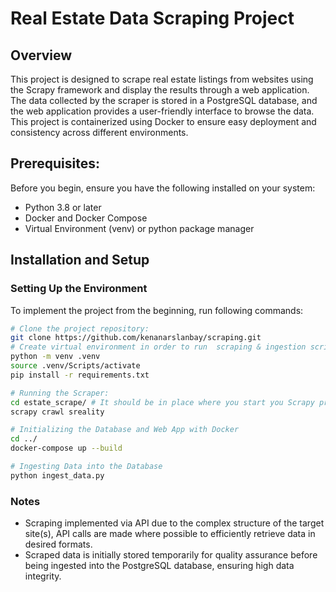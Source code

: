 # Real Estate Data Scraping Project

## Overview
This project is designed to scrape real estate listings from websites using the Scrapy framework and display the results through a web application. The data collected by the scraper is stored in a PostgreSQL database, and the web application provides a user-friendly interface to browse the data. This project is containerized using Docker to ensure easy deployment and consistency across different environments.

## Prerequisites:
Before you begin, ensure you have the following installed on your system:
- Python 3.8 or later
- Docker and Docker Compose
- Virtual Environment (venv) or python package manager

## Installation and Setup

### Setting Up the Environment
To implement the project from the beginning, run following commands:
```bash
# Clone the project repository:
git clone https://github.com/kenanarslanbay/scraping.git
# Create virtual environment in order to run  scraping & ingestion scripts:
python -m venv .venv
source .venv/Scripts/activate
pip install -r requirements.txt

# Running the Scraper: 
cd estate_scrape/ # It should be in place where you start you Scrapy project!
scrapy crawl sreality

# Initializing the Database and Web App with Docker
cd ../
docker-compose up --build

# Ingesting Data into the Database
python ingest_data.py
```

### Notes

- Scraping implemented via API due to the complex structure of the target site(s), API calls are made where possible to efficiently retrieve data in desired formats.
- Scraped data is initially stored temporarily for quality assurance before being ingested into the PostgreSQL database, ensuring high data integrity.




